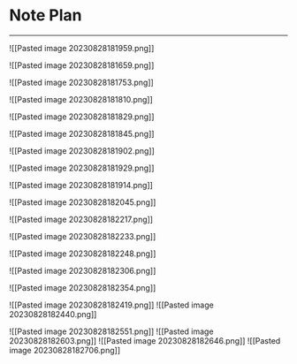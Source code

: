 # Note Plan
---
![[Pasted image 20230828181959.png]]

![[Pasted image 20230828181659.png]]

![[Pasted image 20230828181753.png]]

![[Pasted image 20230828181810.png]]

![[Pasted image 20230828181829.png]]

![[Pasted image 20230828181845.png]]

![[Pasted image 20230828181902.png]]

![[Pasted image 20230828181929.png]]

![[Pasted image 20230828181914.png]]

![[Pasted image 20230828182045.png]]

![[Pasted image 20230828182217.png]]

![[Pasted image 20230828182233.png]]

![[Pasted image 20230828182248.png]]

![[Pasted image 20230828182306.png]]

![[Pasted image 20230828182354.png]]

![[Pasted image 20230828182419.png]]
![[Pasted image 20230828182440.png]]

![[Pasted image 20230828182551.png]]
![[Pasted image 20230828182603.png]]
![[Pasted image 20230828182646.png]]
![[Pasted image 20230828182706.png]]